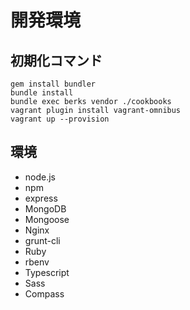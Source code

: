 # 開発環境

## 初期化コマンド

	gem install bundler
	bundle install
	bundle exec berks vendor ./cookbooks
	vagrant plugin install vagrant-omnibus
	vagrant up --provision

## 環境

* node.js
* npm
* express
* MongoDB
* Mongoose
* Nginx
* grunt-cli
* Ruby
* rbenv
* Typescript
* Sass
* Compass